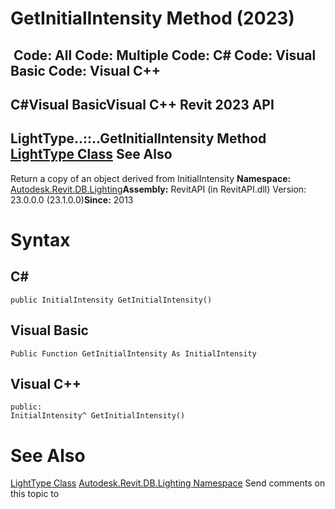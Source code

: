 # GetInitialIntensity Method (2023)

﻿
 Code: All Code: Multiple Code: C# Code: Visual Basic Code: Visual C++   
---  
C#Visual BasicVisual C++
Revit 2023 API  
---  
LightType..::..GetInitialIntensity Method   
[LightType Class](42c83d85-60cd-52c3-7b97-b89e81d7d9fe.md "LightType Class") See Also  
---  
Return a copy of an object derived from InitialIntensity 
**Namespace:** [Autodesk.Revit.DB.Lighting](a6a04f07-7fd2-0a4e-12e7-01842ee6daaf.md "Autodesk.Revit.DB.Lighting Namespace")**Assembly:** RevitAPI (in RevitAPI.dll) Version: 23.0.0.0 (23.1.0.0)**Since:** 2013 
# Syntax
C#  
---  
```text
public InitialIntensity GetInitialIntensity()
```
  
Visual Basic  
---  
```text
Public Function GetInitialIntensity As InitialIntensity
```
  
Visual C++  
---  
```text
public:
InitialIntensity^ GetInitialIntensity()
```
  
# See Also
[LightType Class](42c83d85-60cd-52c3-7b97-b89e81d7d9fe.md "LightType Class")
[Autodesk.Revit.DB.Lighting Namespace](a6a04f07-7fd2-0a4e-12e7-01842ee6daaf.md "Autodesk.Revit.DB.Lighting Namespace")
Send comments on this topic to 